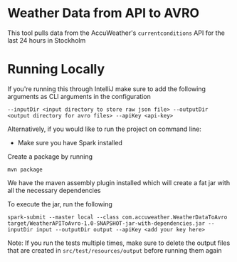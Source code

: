 # Weather Data from API to AVRO

This tool pulls data from the AccuWeather's `currentconditions` API for the last 24 hours in Stockholm

# Running Locally

If you're running this through IntelliJ make sure to add the following arguments as CLI arguments in the configuration
```
--inputDir <input directory to store raw json file> --outputDir <output directory for avro files> --apiKey <api-key>
```
Alternatively, if you would like to run the project on command line:
- Make sure you have Spark installed 

Create a package by running
```
mvn package
```
We have the maven assembly plugin installed which will create a fat jar with all the necessary dependencies

To execute the jar, run the following
```
spark-submit --master local --class com.accuweather.WeatherDataToAvro target/WeatherAPIToAvro-1.0-SNAPSHOT-jar-with-dependencies.jar --inputDir input --outputDir output --apiKey <add your key here>
```

Note:
If you run the tests multiple times, make sure to delete the output files that are created in `src/test/resources/output` before running them again
